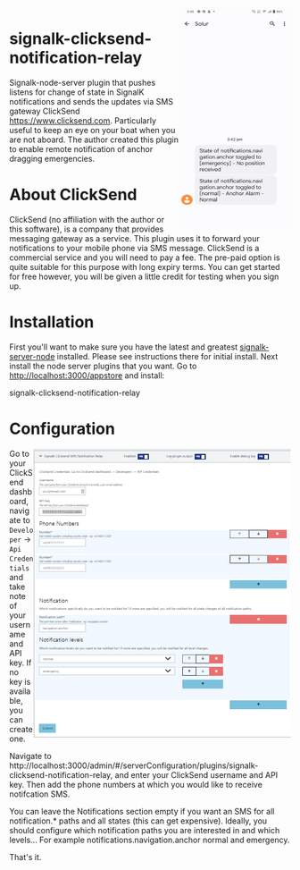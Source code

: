 <img align="right" width="200" height="400" src="screenshot.jpg">

# signalk-clicksend-notification-relay

Signalk-node-server plugin that pushes listens for change of state in SignalK notifications and sends the updates via SMS gateway ClickSend https://www.clicksend.com. Particularly useful to keep an eye on your boat when you are not aboard. The author created this plugin to enable remote notification of anchor dragging emergencies.

# About ClickSend

ClickSend (no affiliation with the author or this software), is a company that provides messaging gateway as a service. This plugin uses it to forward your notifications to your mobile phone via SMS message.
ClickSend is a commercial service and you will need to pay a fee. The pre-paid option is quite suitable for this purpose with long expiry terms. You can get started for free however, you will be given a little credit for testing when you sign up.

# Installation

First you'll  want to make sure you have the latest and greatest [signalk-server-node](https://github.com/SignalK/signalk-server-node) installed. Please see instructions there for initial install.
Next install the node server plugins that you want. Go to <http://localhost:3000/appstore> and install:

signalk-clicksend-notification-relay

# Configuration

<p align="center">
<img align="right" src="config.png">
</p>

Go to your ClickSend dashboard, navigate to `Developer` -> `Api Credentials` and take note of your username and API key. If no key is available, you can create one.

Navigate to http://localhost:3000/admin/#/serverConfiguration/plugins/signalk-clicksend-notification-relay, and enter your ClickSend username and API key. Then add the phone numbers at which you would like to receive notifcation SMS.

You can leave the Notifications section empty if you want an SMS for all notification.* paths and all states (this can get expensive). Ideally, you should configure which notification paths you are interested in and which levels... For example notifications.navigation.anchor normal and emergency.

That's it.
